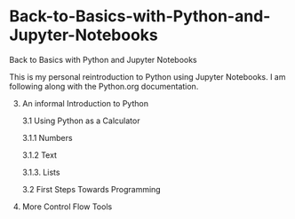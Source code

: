 # Back-to-Basics-with-Python-and-Jupyter-Notebooks
Back to Basics with Python and Jupyter Notebooks

This is my personal reintroduction to Python using Jupyter Notebooks.  I am following along with the Python.org documentation.

3. An informal Introduction to Python
   
   3.1 Using Python as a Calculator
   
      3.1.1 Numbers
   
      3.1.2 Text
   
      3.1.3. Lists
   
   3.2 First Steps Towards Programming
   
5. More Control Flow Tools 
